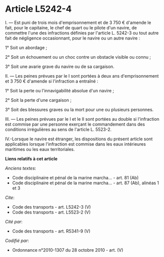# Article L5242-4

I. ― Est puni de trois mois d'emprisonnement et de 3 750 € d'amende le fait, pour le capitaine, le chef de quart ou le pilote
d'un navire, de commettre l'une des infractions définies par l'article L. 5242-3 ou tout autre fait de négligence
occasionnant, pour le navire ou un autre navire : 

1° Soit un abordage ; 

2° Soit un échouement ou un choc contre un obstacle visible ou connu ; 

3° Soit une avarie grave du navire ou de sa cargaison. 

II. ― Les peines prévues par le I sont portées à deux ans d'emprisonnement et 3 750 € d'amende si l'infraction a entraîné : 

1° Soit la perte ou l'innavigabilité absolue d'un navire ; 

2° Soit la perte d'une cargaison ; 

3° Soit des blessures graves ou la mort pour une ou plusieurs personnes. 

III. ― Les peines prévues par le I et le II sont portées au double si l'infraction est commise par une personne exerçant le
commandement dans des conditions irrégulières au sens de l'article L. 5523-2. 

IV.-Lorsque le navire est étranger, les dispositions du présent article sont applicables lorsque l'infraction est commise
dans les eaux intérieures maritimes ou les eaux territoriales.

**Liens relatifs à cet article**

_Anciens textes_:

  - Code disciplinaire et pénal de la marine marcha... - art. 81 (Ab)
  - Code disciplinaire et pénal de la marine marcha... - art. 87 (Ab), alinéas 1 et 3

_Cite_:

  - Code des transports - art. L5242-3 (V)
  - Code des transports - art. L5523-2 (V)

_Cité par_:

  - Code des transports - art. R5341-9 (V)

_Codifié par_:

  - Ordonnance n°2010-1307 du 28 octobre 2010 - art. (V)
